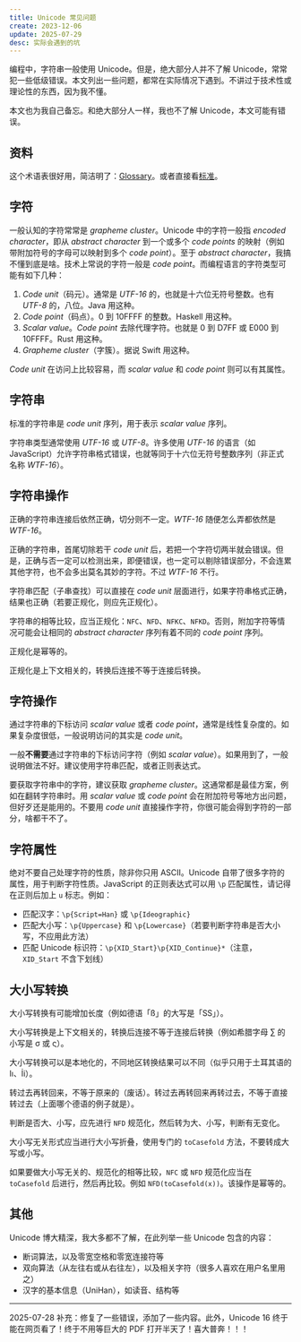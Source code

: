 ```yaml
---
title: Unicode 常见问题
create: 2023-12-06
update: 2025-07-29
desc: 实际会遇到的坑
---
```


编程中，字符串一般使用 Unicode。但是，绝大部分人并不了解 Unicode，常常犯一些低级错误。本文列出一些问题，都常在实际情况下遇到。不讲过于技术性或理论性的东西，因为我不懂。

本文也为我自己备忘。和绝大部分人一样，我也不了解 Unicode，本文可能有错误。

## 资料

这个术语表很好用，简洁明了：[Glossary](https://www.unicode.org/glossary/)。或者直接看[标准](https://www.unicode.org/versions/Unicode16.0.0/core-spec/)。

## 字符

一般认知的字符常常是 *grapheme cluster*。Unicode 中的字符一般指 *encoded character*，即从 *abstract character* 到一个或多个 *code points* 的映射（例如带附加符号的字母可以映射到多个 *code point*）。至于 *abstract character*，我搞不懂到底是啥。技术上常说的字符一般是 *code point*。而编程语言的字符类型可能有如下几种：

1. *Code unit*（码元）。通常是 *UTF-16* 的，也就是十六位无符号整数。也有 *UTF-8* 的，八位。Java 用这种。
2. *Code point*（码点）。0 到 10FFFF 的整数。Haskell 用这种。 
3. *Scalar value*。*Code point* 去除代理字符。也就是 0 到 D7FF 或 E000 到 10FFFF。Rust 用这种。
4. *Grapheme cluster*（字簇）。据说 Swift 用这种。

*Code unit* 在访问上比较容易，而 *scalar value* 和 *code point* 则可以有其属性。

## 字符串

标准的字符串是 *code unit* 序列，用于表示 *scalar value* 序列。

字符串类型通常使用 *UTF-16* 或 *UTF-8*。许多使用 *UTF-16* 的语言（如 JavaScript）允许字符串格式错误，也就等同于十六位无符号整数序列（非正式名称 *WTF-16*）。

## 字符串操作

正确的字符串连接后依然正确，切分则不一定。*WTF-16* 随便怎么弄都依然是 *WTF-16*。

正确的字符串，首尾切除若干 *code unit* 后，若把一个字符切两半就会错误。但是，正确与否一定可以检测出来，即便错误，也一定可以剔除错误部分，不会连累其他字符，也不会多出莫名其妙的字符。不过 *WTF-16* 不行。

字符串匹配（子串查找）可以直接在 *code unit* 层面进行，如果字符串格式正确，结果也正确（若要正规化，则应先正规化）。

字符串的相等比较，应当正规化：`NFC`、`NFD`、`NFKC`、`NFKD`。否则，附加字符等情况可能会让相同的 *abstract character* 序列有着不同的 *code point* 序列。

正规化是幂等的。

正规化是上下文相关的，转换后连接不等于连接后转换。

## 字符操作

通过字符串的下标访问 *scalar value* 或者 *code point*，通常是线性复杂度的。如果复杂度很低，一般说明访问的其实是 *code unit*。

一般**不需要**通过字符串的下标访问字符（例如 *scalar value*）。如果用到了，一般说明做法不好。建议使用字符串匹配，或者正则表达式。

要获取字符串中的字符，建议获取 *grapheme cluster*。这通常都是最佳方案，例如在翻转字符串时。用 *scalar value* 或 *code point* 会在附加符号等地方出问题，但好歹还是能用的。不要用 *code unit* 直接操作字符，你很可能会得到字符的一部分，啥都干不了。

## 字符属性

绝对不要自己处理字符的性质，除非你只用 ASCII。Unicode 自带了很多字符的属性，用于判断字符性质。JavaScript 的正则表达式可以用 `\p` 匹配属性，请记得在正则后加上 `u` 标志。例如：

- 匹配汉字：`\p{Script=Han}` 或 `\p{Ideographic}`
- 匹配大小写：`\p{Uppercase}` 和 `\p{Lowercase}`（若要判断字符串是否大小写，不应用此方法）
- 匹配 Unicode 标识符：`\p{XID_Start}\p{XID_Continue}*`（注意，`XID_Start` 不含下划线）

## 大小写转换

大小写转换有可能增加长度（例如德语「ß」的大写是「SS」）。

大小写转换是上下文相关的，转换后连接不等于连接后转换（例如希腊字母 ∑ 的小写是 σ 或 ς）。

大小写转换可以是本地化的，不同地区转换结果可以不同（似乎只用于土耳其语的 Iı、İi）。

转过去再转回来，不等于原来的（废话）。转过去再转回来再转过去，不等于直接转过去（上面哪个德语的例子就是）。

判断是否大、小写，应先进行 `NFD` 规范化，然后转为大、小写，判断有无变化。

大小写无关形式应当进行大小写折叠，使用专门的 `toCasefold` 方法，不要转成大写或小写。

如果要做大小写无关的、规范化的相等比较，`NFC` 或 `NFD` 规范化应当在 `toCasefold` 后进行，然后再比较。例如 `NFD(toCasefold(x))`。该操作是幂等的。

## 其他

Unicode 博大精深，我大多都不了解，在此列举一些 Unicode 包含的内容：

- 断词算法，以及零宽空格和零宽连接符等
- 双向算法（从左往右或从右往左），以及相关字符（很多人喜欢在用户名里用之）
- 汉字的基本信息（UniHan），如读音、结构等

----

2025-07-28 补充：修复了一些错误，添加了一些内容。此外，Unicode 16 终于能在网页看了！终于不用等巨大的 PDF 打开半天了！喜大普奔！！！